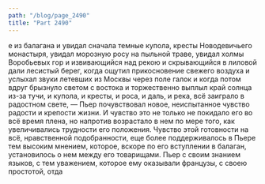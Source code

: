 ```yaml
---
path: "/blog/page_2490"
title: "Part 2490"
---
```


е из балагана и увидал сначала темные купола, кресты Новодевичьего монастыря, увидал морозную росу на пыльной траве, увидал холмы Воробьевых гор и извивающийся над рекою и скрывающийся в лиловой дали лесистый берег, когда ощутил прикосновение свежего воздуха и услыхал звуки летевших из Москвы через поле галок и когда потом вдруг брызнуло светом с востока и торжественно выплыл край солнца из-за тучи, и купола, и кресты, и роса, и даль, и река, всё заиграло в радостном свете, — Пьер почувствовал новое, неиспытанное чувство радости и крепости жизни.
И чувство это не только не покидало его во всё время плена, но напротив возрастало в нем по мере того, как увеличивались трудности его положения.
Чувство этой готовности на всё, нравственной подобранности, еще более поддерживалось в Пьере тем высоким мнением, которое, вскоре по его вступлении в балаган, установилось о нем между его товарищами. Пьер с своим знанием языков, с тем уважением, которое ему оказывали французы, с своею простотой, отда
